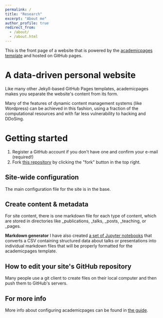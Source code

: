 ```yaml
---
permalink: /
title: "Research"
excerpt: "About me"
author_profile: true
redirect_from: 
  - /about/
  - /about.html
---
```


This is the front page of a website that is powered by the [academicpages template](https://github.com/academicpages/academicpages.github.io) and hosted on GitHub pages. 

A data-driven personal website
======
Like many other Jekyll-based GitHub Pages templates, academicpages makes you separate the website's content from its form. 

Many of the features of dynamic content management systems (like Wordpress) can be achieved in this fashion, using a fraction of the computational resources and with far less vulnerability to hacking and DDoSing. 

Getting started
======
1. Register a GitHub account if you don't have one and confirm your e-mail (required!)
1. Fork [this repository](https://github.com/academicpages/academicpages.github.io) by clicking the "fork" button in the top right. 

Site-wide configuration
------
The main configuration file for the site is in the base. 

Create content & metadata
------
For site content, there is one markdown file for each type of content, which are stored in directories like _publications, _talks, _posts, _teaching, or _pages.

**Markdown generator**
I have also created [a set of Jupyter notebooks](https://github.com/academicpages/academicpages.github.io/tree/master/markdown_generator
) that converts a CSV containing structured data about talks or presentations into individual markdown files that will be properly formatted for the academicpages template. 

How to edit your site's GitHub repository
------
Many people use a git client to create files on their local computer and then push them to GitHub's servers. 

<!--Example: editing a markdown file for a talk
![Editing a markdown file for a talk](/images/editing-talk.png)-->

For more info
------
More info about configuring academicpages can be found in [the guide](https://academicpages.github.io/markdown/). 
